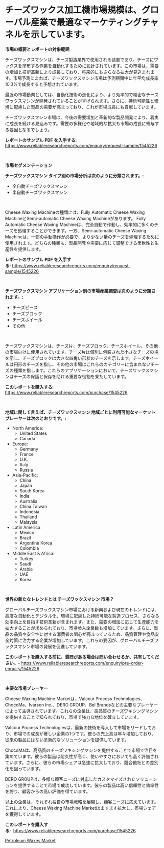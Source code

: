 <p><h1>チーズワックス加工機市場規模は、グローバル産業で最適なマーケティングチャネルを示しています。</h1></p><p><strong>市場の概要とレポートの対象範囲</strong></p>
<p><p>チーズワックスマシンは、チーズ製造業界で使用される装置であり、チーズにワックスを塗布する作業を自動化するために設計されています。この市場は、需要の増加と技術革新により成長しており、将来的にもさらなる拡大が見込まれます。市場予測によれば、チーズワックスマシン市場は予測期間中に年平均成長率10.3%で成長すると予想されています。</p><p>最近の市場動向としては、自動化技術の進化により、より効率的で精密なチーズワックスマシンが開発されていることが挙げられます。さらに、持続可能性と環境に配慮した製品の需要が高まっており、これが市場成長にも貢献しています。</p><p>チーズワックスマシン市場は、今後の需要増加と革新的な製品開発により、着実に成長を続ける見込みです。需要の多様化や地域的な拡大も市場の成長に寄与する要因となるでしょう。</p></p>
<p><strong>レポートのサンプル PDF を入手する:</strong> <a href="https://www.reliableresearchreports.com/enquiry/request-sample/1545226">https://www.reliableresearchreports.com/enquiry/request-sample/1545226</a></p>
<p>&nbsp;</p>
<p><strong>市場セグメンテーション</strong></p>
<p><strong>チーズワックスマシン タイプ別の市場分析は次のように分類されます。:</strong></p>
<p><ul><li>全自動チーズワックスマシン</li><li>半自動チーズワックスマシン</li></ul></p>
<p>&nbsp;</p>
<p><p>Cheese Waxing Machineの種類には、Fully Automatic Cheese Waxing MachineとSemi-automatic Cheese Waxing Machineがあります。 Fully Automatic Cheese Waxing Machineは、完全自動で作動し、効率的に多くのチーズを処理することができます。一方、Semi-automatic Cheese Waxing Machineは、一部の手動操作が必要で、より少ない量のチーズを処理するために使用されます。どちらの種類も、製品開発や需要に応じて調整できる柔軟性と生産性を提供します。</p></p>
<p><strong>レポートのサンプル PDF を入手する:</strong>&nbsp;<a href="https://www.reliableresearchreports.com/enquiry/request-sample/1545226">https://www.reliableresearchreports.com/enquiry/request-sample/1545226</a></p>
<p>&nbsp;</p>
<p><strong> チーズワックスマシン アプリケーション別の市場産業調査は次のように分類されます。:</strong></p>
<p><ul><li>チーズピース</li><li>チーズブロック</li><li>チーズホイール</li><li>その他</li></ul></p>
<p>&nbsp;</p>
<p><p>チーズワックスマシンは、チーズ片、チーズブロック、チーズホイール、その他の市場向けに使用されています。チーズ片は個別に包装された小さなチーズの塊を示し、チーズブロックは大きな四角い形状のチーズを示します。チーズホイールは円形のチーズを指し、その他の市場はこれらのカテゴリーに含まれないチーズの種類を指します。これらのアプリケーションにおいて、チーズワックスマシンはチーズの保護と保存を助ける重要な役割を果たしています。</p></p>
<p><strong>このレポートを購入する:</strong>&nbsp; <a href="https://www.reliableresearchreports.com/purchase/1545226">https://www.reliableresearchreports.com/purchase/1545226</a></p>
<p>&nbsp;</p>
<p><strong>地域に関して言えば、チーズワックスマシン 地域ごとに利用可能なマーケットプレーヤーは次のとおりです。:</strong></p>
<p><ul>
    <li>
        North America:
        <ul>
            <li>United States</li>
            <li>Canada</li>
        </ul>
    </li>
    <li>
        Europe:
        <ul>
            <li>Germany</li>
            <li>France</li>
            <li>U.K.</li>
            <li>Italy</li>
            <li>Russia</li>
        </ul>
    </li>
    <li>
        Asia-Pacific:
        <ul>
            <li>China</li>
            <li>Japan</li>
            <li>South Korea</li>
            <li>India</li>
            <li>Australia</li>
            <li>China Taiwan</li>
            <li>Indonesia</li>
            <li>Thailand</li>
            <li>Malaysia</li>
        </ul>
    </li>
    <li>
        Latin America:
        <ul>
            <li>Mexico</li>
            <li>Brazil</li>
            <li>Argentina Korea</li>
            <li>Colombia</li>
        </ul>
    </li>
    <li>
        Middle East & Africa:
        <ul>
            <li>Turkey</li>
            <li>Saudi</li>
            <li>Arabia</li>
            <li>UAE</li>
            <li>Korea</li>
        </ul>
    </li>
    </ul></p>
<p>&nbsp;</p>
<p><strong>世界の新たなトレンドとは チーズワックスマシン 市場？</strong></p>
<p><p>グローバルチーズワックスマシン市場における新興および現在のトレンドには、高度な自動化とデジタル化、環境に配慮した持続可能な製造プロセス、さらなる効率向上を目指す技術革新が含まれます。また、需要の増加に応じて生産能力を拡大することが求められており、市場参入企業数も増加しています。さらに、製品の品質や安全性に対する消費者の関心が高まっているため、品質管理や食品安全対策に注力する企業が増加しています。これらの要因が、グローバルチーズワックスマシン市場の発展を促進しています。</p></p>
<p><strong>このレポートを購入する前に、質問がある場合は問い合わせるか、共有してください。</strong>- <a href="https://www.reliableresearchreports.com/enquiry/pre-order-enquiry/1545226">https://www.reliableresearchreports.com/enquiry/pre-order-enquiry/1545226</a></p>
<p>&nbsp;</p>
<p><strong>主要な市場プレーヤー</strong></p>
<p><p>Cheese Waxing Machine Marketは、Valcour Process Technologies、ChocoMa、Ivarson Inc.、DERO GROUP、Bel Brandsなどの主要なプレーヤーによって主導されています。これらの企業は、高品質のチーズワキシングマシンを提供することで知られており、市場で強力な地位を確立しています。</p><p>Valcour Process Technologiesは、最新の技術を導入して市場をリードしており、市場での成長が著しい企業の1つです。彼らの売上高は年々増加しており、従来の製品にはない革新的なソリューションを提供しています。</p><p>ChocoMaは、高品質のチーズワキシングマシンを提供することで市場で注目を集めています。彼らの製品は耐久性が高く、使いやすさにおいても高く評価されています。さらに、彼らの市場シェアは急速に拡大しており、競合他社との差別化を図っています。</p><p>DERO GROUPは、多様な顧客ニーズに対応したカスタマイズされたソリューションを提供することで市場で成功しています。彼らの製品は高い信頼性と効率性を誇り、顧客からの高い評価を得ています。</p><p>以上の企業は、それぞれ独自の市場戦略を展開し、顧客ニーズに応えています。これにより、Cheese Waxing Machine Marketはますます拡大し、市場シェアを獲得しています。</p></p>
<p><strong>このレポートを購入する:</strong>&nbsp;&nbsp;<a href="https://www.reliableresearchreports.com/purchase/1545226">https://www.reliableresearchreports.com/purchase/1545226</a></p>
<p><p><a href="https://eight-handstand-8fb.notion.site/Petroleum-Waxes-Market-Offer-Valuable-Insights-into-Market-Size-Market-Share-Market-Trends-and-Pr-af70cfa45ac74171a6a7d8109484a65a">Petroleum Waxes Market</a></p></p>